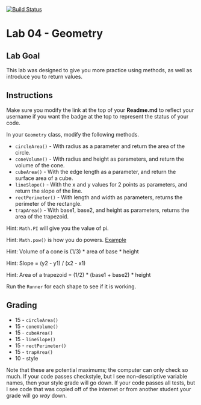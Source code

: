 [![Build Status](https://travis-ci.com/StratfordHS-CS2/lab-04-geometry-ohdav000.svg?token=L8ZuTUsXtxKqevAPVWLC&branch=master)](https://travis-ci.com/StratfordHS-CS2/lab-04-geometry-ohdav000)

# Lab 04 - Geometry

## Lab Goal
This lab was designed to give you more practice using methods, as well as introduce you to return values.

## Instructions
Make sure you modify the link at the top of your **Readme.md** to reflect your username if you want the badge at the top to represent the status of your code.

In your ```Geometry``` class, modify the following methods.
* ```circleArea()``` - With radius as a parameter and return the area of the circle.  
* ```coneVolume()``` - With radius and height as parameters, and return the volume of the cone.
* ```cubeArea()``` - With the edge length as a parameter, and return the surface area of a cube.
* ```lineSlope()``` - With the x and y values for 2 points as parameters, and return the slope of the line.
* ```rectPerimeter()``` - With length and width as parameters, returns the perimeter of the rectangle.
* ```trapArea()``` - With base1, base2, and height as parameters, returns the area of the trapezoid.

Hint: ```Math.PI``` will give you the value of pi.

Hint: ```Math.pow()``` is how you do powers. [Example](https://www.geeksforgeeks.org/java-pow-method-example/)

Hint: Volume of a cone is (1/3) * area of base * height

Hint: Slope = (y2 - y1) / (x2 - x1)

Hint: Area of a trapezoid = (1/2) * (base1 + base2) * height

Run the ```Runner``` for each shape to see if it is working.

## Grading
* 15 - ```circleArea()```
* 15 - ```coneVolume()```
* 15 - ```cubeArea()```
* 15 - ```lineSlope()```
* 15 - ```rectPerimeter()```
* 15 - ```trapArea()```
* 10 - style

Note that these are potential maximums; the computer can only check so much.  If your code passes checkstyle, but I see non-descriptive variable names, then your style grade will go down.  If your code passes all tests, but I see code that was copied off of the internet or from another student your grade will go *way* down.
